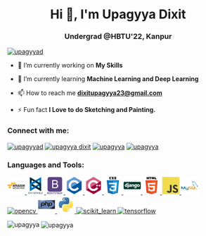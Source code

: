 <h1 align="center">Hi 👋, I'm Upagyya Dixit</h1>
<h3 align="center">Undergrad @HBTU'22, Kanpur</h3>

<p align="left"> <a href="https://twitter.com/upagyyad" target="blank"><img src="https://img.shields.io/twitter/follow/upagyyad?logo=twitter&style=for-the-badge" alt="upagyyad" /></a> </p>

- 🔭 I’m currently working on **My Skills**

- 🌱 I’m currently learning **Machine Learning and Deep Learning**

- 📫 How to reach me **dixitupagyya23@gmail.com**

- ⚡ Fun fact **I Love to do Sketching and Painting.**

<h3 align="left">Connect with me:</h3>
<p align="left">
<a href="https://twitter.com/upagyyad" target="blank"><img align="center" src="https://cdn.jsdelivr.net/npm/simple-icons@3.0.1/icons/twitter.svg" alt="upagyyad" height="30" width="40" /></a>
<a href="https://linkedin.com/in/upagyya dixit" target="blank"><img align="center" src="https://cdn.jsdelivr.net/npm/simple-icons@3.0.1/icons/linkedin.svg" alt="upagyya dixit" height="30" width="40" /></a>
<a href="https://instagram.com/upagyya" target="blank"><img align="center" src="https://cdn.jsdelivr.net/npm/simple-icons@3.0.1/icons/instagram.svg" alt="upagyya" height="30" width="40" /></a>
<a href="https://www.leetcode.com/upagyya" target="blank"><img align="center" src="https://cdn.jsdelivr.net/npm/simple-icons@3.0.1/icons/leetcode.svg" alt="upagyya" height="30" width="40" /></a>
</p>

<h3 align="left">Languages and Tools:</h3>
<p align="left"> <a href="https://aws.amazon.com" target="_blank"> <img src="https://raw.githubusercontent.com/devicons/devicon/master/icons/amazonwebservices/amazonwebservices-original-wordmark.svg" alt="aws" width="40" height="40"/> </a> <a href="https://backbonejs.org" target="_blank"> <img src="https://raw.githubusercontent.com/devicons/devicon/master/icons/backbonejs/backbonejs-original-wordmark.svg" alt="backbonejs" width="40" height="40"/> </a> <a href="https://getbootstrap.com" target="_blank"> <img src="https://raw.githubusercontent.com/devicons/devicon/master/icons/bootstrap/bootstrap-plain-wordmark.svg" alt="bootstrap" width="40" height="40"/> </a> <a href="https://www.cprogramming.com/" target="_blank"> <img src="https://raw.githubusercontent.com/devicons/devicon/master/icons/c/c-original.svg" alt="c" width="40" height="40"/> </a> <a href="https://www.w3schools.com/cpp/" target="_blank"> <img src="https://raw.githubusercontent.com/devicons/devicon/master/icons/cplusplus/cplusplus-original.svg" alt="cplusplus" width="40" height="40"/> </a> <a href="https://www.w3schools.com/css/" target="_blank"> <img src="https://raw.githubusercontent.com/devicons/devicon/master/icons/css3/css3-original-wordmark.svg" alt="css3" width="40" height="40"/> </a> <a href="https://www.djangoproject.com/" target="_blank"> <img src="https://raw.githubusercontent.com/devicons/devicon/master/icons/django/django-original.svg" alt="django" width="40" height="40"/> </a> <a href="https://www.w3.org/html/" target="_blank"> <img src="https://raw.githubusercontent.com/devicons/devicon/master/icons/html5/html5-original-wordmark.svg" alt="html5" width="40" height="40"/> </a> <a href="https://developer.mozilla.org/en-US/docs/Web/JavaScript" target="_blank"> <img src="https://raw.githubusercontent.com/devicons/devicon/master/icons/javascript/javascript-original.svg" alt="javascript" width="40" height="40"/> </a> <a href="https://www.mysql.com/" target="_blank"> <img src="https://raw.githubusercontent.com/devicons/devicon/master/icons/mysql/mysql-original-wordmark.svg" alt="mysql" width="40" height="40"/> </a> <a href="https://opencv.org/" target="_blank"> <img src="https://www.vectorlogo.zone/logos/opencv/opencv-icon.svg" alt="opencv" width="40" height="40"/> </a> <a href="https://www.php.net" target="_blank"> <img src="https://raw.githubusercontent.com/devicons/devicon/master/icons/php/php-original.svg" alt="php" width="40" height="40"/> </a> <a href="https://www.python.org" target="_blank"> <img src="https://raw.githubusercontent.com/devicons/devicon/master/icons/python/python-original.svg" alt="python" width="40" height="40"/> </a> <a href="https://scikit-learn.org/" target="_blank"> <img src="https://upload.wikimedia.org/wikipedia/commons/0/05/Scikit_learn_logo_small.svg" alt="scikit_learn" width="40" height="40"/> </a> <a href="https://www.tensorflow.org" target="_blank"> <img src="https://www.vectorlogo.zone/logos/tensorflow/tensorflow-icon.svg" alt="tensorflow" width="40" height="40"/> </a> </p>

<p><img align="left" src="https://github-readme-stats.vercel.app/api/top-langs?username=upagyya&show_icons=true&locale=en&layout=compact" alt="upagyya" /></p>

<p>&nbsp;<img align="center" src="https://github-readme-stats.vercel.app/api?username=upagyya&show_icons=true&locale=en" alt="upagyya" /></p>
